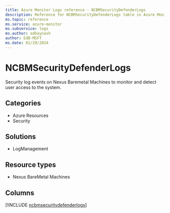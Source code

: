 ```yaml
---
title: Azure Monitor Logs reference - NCBMSecurityDefenderLogs
description: Reference for NCBMSecurityDefenderLogs table in Azure Monitor Logs.
ms.topic: reference
ms.service: azure-monitor
ms.subservice: logs
ms.author: edbaynash
author: EdB-MSFT
ms.date: 01/29/2024
---
```


# NCBMSecurityDefenderLogs

Security log events on Nexus Baremetal Machines to monitor and detect user access to the system.

## Categories

- Azure Resources
- Security
## Solutions

- LogManagement
## Resource types

- Nexus BareMetal Machines

            


## Columns
  
[!INCLUDE [ncbmsecuritydefenderlogs](../includes/ncbmsecuritydefenderlogs-include.md)]
